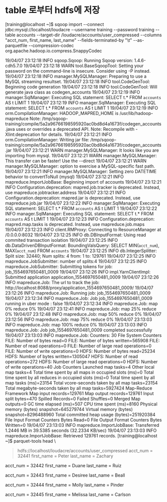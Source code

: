 
# table 로부터  hdfs에 저장
[training@localhost ~]$ sqoop import --connect jdbc:mysql://localhost/loudacre --username training --password training --table accounts --target-dir /loudacre/accounts/user_compressed --columns "acct_num, first_name, last_name" --fields-terminated-by "\t" --as-parquetfile --compression-codec org.apache.hadoop.io.compress.SnappyCodec



19/04/07 23:12:18 INFO sqoop.Sqoop: Running Sqoop version: 1.4.6-cdh5.7.0
19/04/07 23:12:18 WARN tool.BaseSqoopTool: Setting your password on the command-line is insecure. Consider using -P instead.
19/04/07 23:12:18 INFO manager.MySQLManager: Preparing to use a MySQL streaming resultset.
19/04/07 23:12:18 INFO tool.CodeGenTool: Beginning code generation
19/04/07 23:12:18 INFO tool.CodeGenTool: Will generate java class as codegen_accounts
19/04/07 23:12:19 INFO manager.SqlManager: Executing SQL statement: SELECT t.* FROM `accounts` AS t LIMIT 1
19/04/07 23:12:19 INFO manager.SqlManager: Executing SQL statement: SELECT t.* FROM `accounts` AS t LIMIT 1
19/04/07 23:12:19 INFO orm.CompilationManager: HADOOP_MAPRED_HOME is /usr/lib/hadoop-mapreduce
Note: /tmp/sqoop-training/compile/5a2a96766198595920ac0bd8d4a1673f/codegen_accounts.java uses or overrides a deprecated API.
Note: Recompile with -Xlint:deprecation for details.
19/04/07 23:12:21 INFO orm.CompilationManager: Writing jar file: /tmp/sqoop-training/compile/5a2a96766198595920ac0bd8d4a1673f/codegen_accounts.jar
19/04/07 23:12:21 WARN manager.MySQLManager: It looks like you are importing from mysql.
19/04/07 23:12:21 WARN manager.MySQLManager: This transfer can be faster! Use the --direct
19/04/07 23:12:21 WARN manager.MySQLManager: option to exercise a MySQL-specific fast path.
19/04/07 23:12:21 INFO manager.MySQLManager: Setting zero DATETIME behavior to convertToNull (mysql)
19/04/07 23:12:21 INFO mapreduce.ImportJobBase: Beginning import of accounts
19/04/07 23:12:21 INFO Configuration.deprecation: mapred.job.tracker is deprecated. Instead, use mapreduce.jobtracker.address
19/04/07 23:12:21 INFO Configuration.deprecation: mapred.jar is deprecated. Instead, use mapreduce.job.jar
19/04/07 23:12:22 INFO manager.SqlManager: Executing SQL statement: SELECT t.* FROM `accounts` AS t LIMIT 1
19/04/07 23:12:22 INFO manager.SqlManager: Executing SQL statement: SELECT t.* FROM `accounts` AS t LIMIT 1
19/04/07 23:12:23 INFO Configuration.deprecation: mapred.map.tasks is deprecated. Instead, use mapreduce.job.maps
19/04/07 23:12:23 INFO client.RMProxy: Connecting to ResourceManager at /0.0.0.0:8032
19/04/07 23:12:25 INFO db.DBInputFormat: Using read commited transaction isolation
19/04/07 23:12:25 INFO db.DataDrivenDBInputFormat: BoundingValsQuery: SELECT MIN(`acct_num`), MAX(`acct_num`) FROM `accounts`
19/04/07 23:12:25 INFO db.IntegerSplitter: Split size: 32440; Num splits: 4 from: 1 to: 129761
19/04/07 23:12:25 INFO mapreduce.JobSubmitter: number of splits:4
19/04/07 23:12:25 INFO mapreduce.JobSubmitter: Submitting tokens for job: job_1554697650481_0009
19/04/07 23:12:26 INFO impl.YarnClientImpl: Submitted application application_1554697650481_0009
19/04/07 23:12:26 INFO mapreduce.Job: The url to track the job: http://localhost:8088/proxy/application_1554697650481_0009/
19/04/07 23:12:26 INFO mapreduce.Job: Running job: job_1554697650481_0009
19/04/07 23:12:34 INFO mapreduce.Job: Job job_1554697650481_0009 running in uber mode : false
19/04/07 23:12:34 INFO mapreduce.Job:  map 0% reduce 0%
19/04/07 23:12:41 INFO mapreduce.Job:  map 25% reduce 0%
19/04/07 23:12:48 INFO mapreduce.Job:  map 50% reduce 0%
19/04/07 23:12:56 INFO mapreduce.Job:  map 75% reduce 0%
19/04/07 23:13:03 INFO mapreduce.Job:  map 100% reduce 0%
19/04/07 23:13:03 INFO mapreduce.Job: Job job_1554697650481_0009 completed successfully
19/04/07 23:13:03 INFO mapreduce.Job: Counters: 30
	File System Counters
		FILE: Number of bytes read=0
		FILE: Number of bytes written=565908
		FILE: Number of read operations=0
		FILE: Number of large read operations=0
		FILE: Number of write operations=0
		HDFS: Number of bytes read=25234
		HDFS: Number of bytes written=1305047
		HDFS: Number of read operations=272
		HDFS: Number of large read operations=0
		HDFS: Number of write operations=40
	Job Counters
		Launched map tasks=4
		Other local map tasks=4
		Total time spent by all maps in occupied slots (ms)=0
		Total time spent by all reduces in occupied slots (ms)=0
		Total time spent by all map tasks (ms)=23154
		Total vcore-seconds taken by all map tasks=23154
		Total megabyte-seconds taken by all map tasks=5927424
	Map-Reduce Framework
		Map input records=129761
		Map output records=129761
		Input split bytes=470
		Spilled Records=0
		Failed Shuffles=0
		Merged Map outputs=0
		GC time elapsed (ms)=507
		CPU time spent (ms)=8160
		Physical memory (bytes) snapshot=645279744
		Virtual memory (bytes) snapshot=8296488960
		Total committed heap usage (bytes)=251920384
	File Input Format Counters
		Bytes Read=0
	File Output Format Counters
		Bytes Written=0
19/04/07 23:13:03 INFO mapreduce.ImportJobBase: Transferred 1.2446 MB in 39.5385 seconds (32.2334 KB/sec)
19/04/07 23:13:03 INFO mapreduce.ImportJobBase: Retrieved 129761 records.
[training@localhost ~]$ parquet-tools head \
> hdfs://localhost/loudacre/accounts/user_compressed
acct_num = 32441
first_name = Peter
last_name = Zachary

acct_num = 32442
first_name = Duane
last_name = Ruiz

acct_num = 32443
first_name = Desiree
last_name = Beall

acct_num = 32444
first_name = Molly
last_name = Pinder

acct_num = 32445
first_name = Melissa
last_name = Carlson
